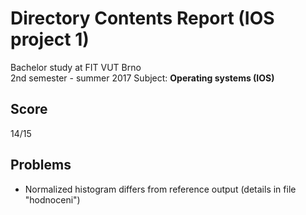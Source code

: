 # Directory Contents Report (IOS project 1)
Bachelor study at FIT VUT Brno  
2nd semester - summer 2017
Subject: **Operating systems (IOS)**

## Score
14/15

## Problems
* Normalized histogram differs from reference output (details in file "hodnoceni")
